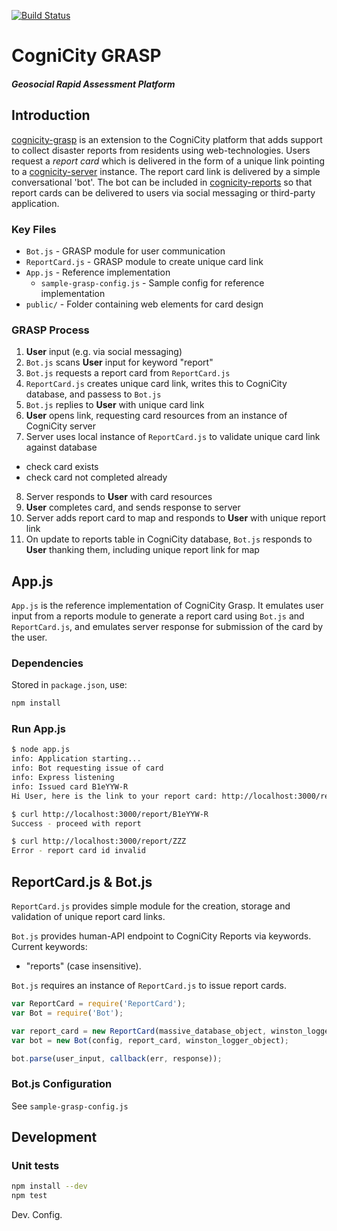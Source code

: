 [![Build Status](https://travis-ci.org/urbanriskmap/cognicity-grasp.svg?branch=master)](https://travis-ci.org/urbanriskmap/cognicity-grasp)

CogniCity GRASP
=====
##### Geosocial Rapid Assessment Platform

## Introduction
[cognicity-grasp](https://github.com/urbanriskmap/ccognicity-grasp) is an extension to the CogniCity platform that adds support to collect disaster reports from residents using web-technologies. Users request a *report card* which is delivered in the form of a unique link pointing to a  [cognicity-server]() instance. The report card link is delivered by a simple conversational 'bot'. The bot can be included in [cognicity-reports]() so that report cards can be delivered to users via social messaging or third-party application.

### Key Files
* `Bot.js` - GRASP module for user communication
* `ReportCard.js` - GRASP module to create unique card link
* `App.js` - Reference implementation
  * `sample-grasp-config.js` - Sample config for reference implementation
* `public/` - Folder containing web elements for card design

### GRASP Process
1. **User** input (e.g. via social messaging)
2. `Bot.js` scans **User** input for keyword "report"
3. `Bot.js` requests a report card from `ReportCard.js`
4. `ReportCard.js` creates unique card link, writes this to CogniCity database, and passess to `Bot.js`
5. `Bot.js` replies to **User** with unique card link
6. **User** opens link, requesting card resources from an instance of CogniCity server
7. Server uses local instance of `ReportCard.js` to validate unique card link against database
  - check card exists
  - check card not completed already
8. Server responds to **User** with card resources
9. **User** completes card, and sends response to server
10. Server adds report card to map and responds to **User** with unique report link
11. On update to reports table in CogniCity database, `Bot.js` responds to **User** thanking them, including unique report link for map

## App.js
`App.js` is the reference implementation of CogniCity Grasp. It emulates user input from a reports module to generate a report card using `Bot.js` and `ReportCard.js`, and emulates server response for submission of the card by the user.

### Dependencies
Stored in `package.json`, use:
```sh
npm install
```

### Run App.js
```sh
$ node app.js
info: Application starting...
info: Bot requesting issue of card
info: Express listening
info: Issued card B1eYYW-R
Hi User, here is the link to your report card: http://localhost:3000/report/B1eYYW-R

$ curl http://localhost:3000/report/B1eYYW-R
Success - proceed with report

$ curl http://localhost:3000/report/ZZZ
Error - report card id invalid
```

## ReportCard.js & Bot.js
`ReportCard.js` provides simple module for the creation, storage and validation of unique report card links.

`Bot.js` provides human-API endpoint to CogniCity Reports via keywords. Current keywords:
* "reports" (case insensitive).

`Bot.js` requires an instance of `ReportCard.js` to issue report cards.

```js
var ReportCard = require('ReportCard');
var Bot = require('Bot');

var report_card = new ReportCard(massive_database_object, winston_logger_object);
var bot = new Bot(config, report_card, winston_logger_object);

bot.parse(user_input, callback(err, response));
```

### Bot.js Configuration
See `sample-grasp-config.js`

## Development

### Unit tests
```sh
npm install --dev
npm test
```
Dev.
Config.
